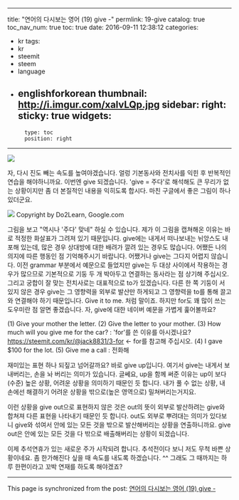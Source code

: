 
---
title: "연어의 다시보는 영어 (19) give -"
permlink: 19-give
catalog: true
toc_nav_num: true
toc: true
date: 2016-09-11 12:38:12
categories:
- kr
tags:
- kr
- steemit
- steem
- language
- englishforkorean
thumbnail: http://i.imgur.com/xalvLQp.jpg
sidebar:
    right:
        sticky: true
widgets:
    -
        type: toc
        position: right
---


![](http://i.imgur.com/xalvLQp.jpg)

자, 다시 진도 빼는 속도를 높여야겠습니다. 얼렁 기본동사와 전치사를 익힌 후 반복적인 연습을 해야하니까요. 이번엔 give 되겠습니다. 'give = 주다'로 해석해도 큰 무리가 없는 상황이지만 좀 더 본질적인 내용을 익히도록 합시다. 마친 구글에서 좋은 그림이 하나 있더군요. 

![](http://i.imgur.com/weSIr0W.jpg)
Copyright by Do2Learn, Google.com

그림을 보고 "역시나 '주다' 맞네" 하실 수 있습니다. 제가 이 그림을 캡쳐해온 이유는 바로 적정한 화살표가 그려져 있기 때문입니다. give에는 내게서 떠나보내는 뉘앙스도 내포해 있는데, 많은 경우 상대방에 대한 배려가 깔려 있는 경우도 많습니다. 어쨌든 나의 의지에 따른 행동인 점 기억해주시기 바랍니다. 어쨌거나 give는 그다지 어렵지 않습니다. 이전 grammar 부분에서 예문으로 들었지만 give는 두 대상 사이에서 작용하는 경우가 많으므로 기본적으로 기둥 두 개 박아두고 연결하는 동사라는 점 상기해 주십시오. 그리고 궁합이 잘 맞는 전치사로는 대표적으로 to가 있겠습니다. 다른 한 쪽 기둥이 서 있지 않은 경우 give는 그 영향력을 외부로 발산만 하게되고 그 영향력을 to를 통해 끌고와 연결해야 하기 때문입니다. Give it to me. 처럼 말이죠. 하지만 for도 꽤 많이 쓰는 도우미란 점 알면 좋겠습니다. 자, give에 대한 네이버 예문을 가볍게 훑어볼까요?

(1) Give your mother the letter.
(2) Give the letter to your mother.
(3) How much will you give me for the car? : 'for'를 쓴 이유를 아시겠나요? https://steemit.com/kr/@jack8831/3-for <- for를 참고해 주십시오.
(4) I gave $100 for the lot.
(5) Give me a call : 전화해

재미있는 표현 하나 되짚고 넘어갈까요? 바로 give up입니다. 여기서 give는 내게서 보내버리는, 손을 놔 버리는 의미가 있습니다. 글쎄요, up을 함께 써준 이유는 up이 보다 (수준) 높은 상황, 어려운 상황을 의미하기 때문인 듯 합니다. 내가 풀 수 없는 상황, 내 손에선 해결하기 어려운 상황을 밖으로(높은 영역으로) 밀쳐버리는거지요.

이런 상황을 give out으로 표현하지 않은 것은 out의 뜻이 외부로 발산하려는 give와 합쳐져 다른 표현을 나타내기 때문인 듯 합니다. out도 외부로 뿌려대는 의미가 있다보니 give와 섞여서 안에 있는 모든 것을 밖으로 발산해버리는 상황을 연출하니까요. give out은 안에 있는 모든 것을 다 밖으로 배출해버리는 상황이 되겠습니다.

이제 추석연휴가 있는 새로운 주가 시작되려 합니다. 추석전이다 보니 저도 무척 바쁜 상황이네요. 좀 한가해진다 싶을 때 속도를 내도록 하겠습니다. ^^ 그래도 그 때까지는 하루 한편이라고 꼬박 연재를 하도록 해야겠죠?

- - -

This page is synchronized from the post: [연어의 다시보는 영어 (19) give -](https://steemit.com/@jack8831/19-give)
